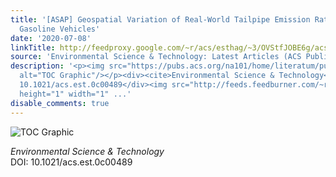 ```yaml
---
title: '[ASAP] Geospatial Variation of Real-World Tailpipe Emission Rates for Light-Duty
  Gasoline Vehicles'
date: '2020-07-08'
linkTitle: http://feedproxy.google.com/~r/acs/esthag/~3/OVStfJOBE6g/acs.est.0c00489
source: 'Environmental Science & Technology: Latest Articles (ACS Publications)'
description: '<p><img src="https://pubs.acs.org/na101/home/literatum/publisher/achs/journals/content/esthag/0/esthag.ahead-of-print/acs.est.0c00489/20200708/images/medium/es0c00489_0003.gif"
  alt="TOC Graphic"/></p><div><cite>Environmental Science & Technology</cite></div><div>DOI:
  10.1021/acs.est.0c00489</div><img src="http://feeds.feedburner.com/~r/acs/esthag/~4/OVStfJOBE6g"
  height="1" width="1" ...'
disable_comments: true
---
```

<p><img src="https://pubs.acs.org/na101/home/literatum/publisher/achs/journals/content/esthag/0/esthag.ahead-of-print/acs.est.0c00489/20200708/images/medium/es0c00489_0003.gif" alt="TOC Graphic"/></p><div><cite>Environmental Science & Technology</cite></div><div>DOI: 10.1021/acs.est.0c00489</div><img src="http://feeds.feedburner.com/~r/acs/esthag/~4/OVStfJOBE6g" height="1" width="1" ...